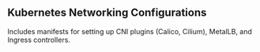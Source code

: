 ## Kubernetes Networking Configurations
Includes manifests for setting up CNI plugins (Calico, Cilium), MetalLB, and Ingress controllers.
